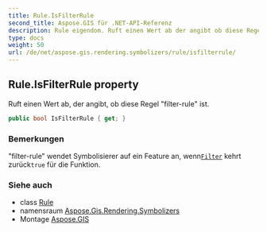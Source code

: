 ```yaml
---
title: Rule.IsFilterRule
second_title: Aspose.GIS für .NET-API-Referenz
description: Rule eigendom. Ruft einen Wert ab der angibt ob diese Regel filterrule ist.
type: docs
weight: 50
url: /de/net/aspose.gis.rendering.symbolizers/rule/isfilterrule/
---
```

## Rule.IsFilterRule property

Ruft einen Wert ab, der angibt, ob diese Regel "filter-rule" ist.

```csharp
public bool IsFilterRule { get; }
```

### Bemerkungen

"filter-rule" wendet Symbolisierer auf ein Feature an, wenn[`Filter`](../filter/) kehrt zurück`true` für die Funktion.

### Siehe auch

* class [Rule](../)
* namensraum [Aspose.Gis.Rendering.Symbolizers](../../rule/)
* Montage [Aspose.GIS](../../../)


